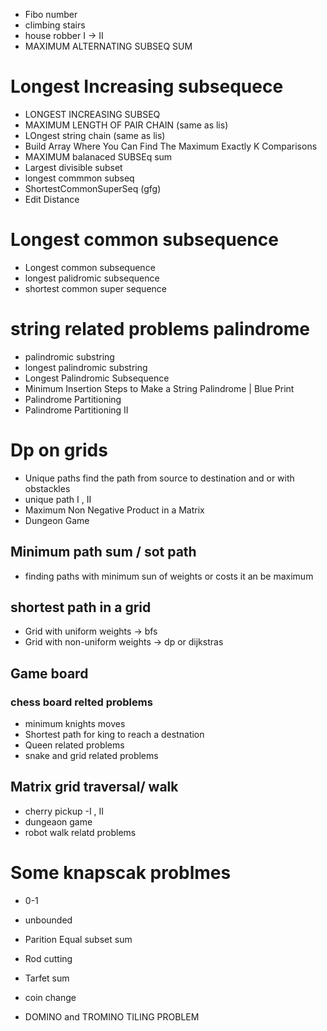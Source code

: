 - Fibo number
- climbing stairs
- house robber I -> II
- MAXIMUM ALTERNATING SUBSEQ SUM

# Longest Increasing subsequece

- LONGEST INCREASING SUBSEQ
- MAXIMUM LENGTH OF PAIR CHAIN (same as lis)
- LOngest string chain (same as lis)
- Build Array Where You Can Find The Maximum Exactly K Comparisons
- MAXIMUM balanaced SUBSEq sum
- Largest divisible subset
- longest commmon subseq
- ShortestCommonSuperSeq (gfg)
- Edit Distance

# Longest common subsequence
- Longest common subsequence
- longest palidromic subsequence
- shortest common super sequence

# string related problems palindrome

- palindromic substring
- longest palindromic substring
- Longest Palindromic Subsequence
- Minimum Insertion Steps to Make a String Palindrome | Blue Print
- Palindrome Partitioning
- Palindrome Partitioning II

# Dp on grids

- Unique paths find the path from source to destination and or with obstackles
- unique path I  ,  II
- Maximum Non Negative Product in a Matrix
- Dungeon Game

## Minimum path sum / sot path

- finding paths with minimum sun of weights or costs it an be maximum

## shortest path in a grid

- Grid with uniform weights -> bfs
- Grid with non-uniform weights -> dp or dijkstras

## Game board

### chess board relted problems

- minimum knights moves
- Shortest path for king to reach a destnation
- Queen related problems
- snake and grid related problems

## Matrix grid traversal/ walk

- cherry pickup -I , II
- dungeaon game
- robot walk relatd problems

# Some knapscak problmes
- 0-1
- unbounded
- Parition Equal subset sum
- Rod cutting
- Tarfet sum
- coin change 

- DOMINO and TROMINO TILING PROBLEM